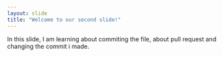 ```yaml
---
layout: slide
title: "Welcome to our second slide!"
---
```

In this slide, I am learning about commiting the file, about pull request and changing the commit i made.
